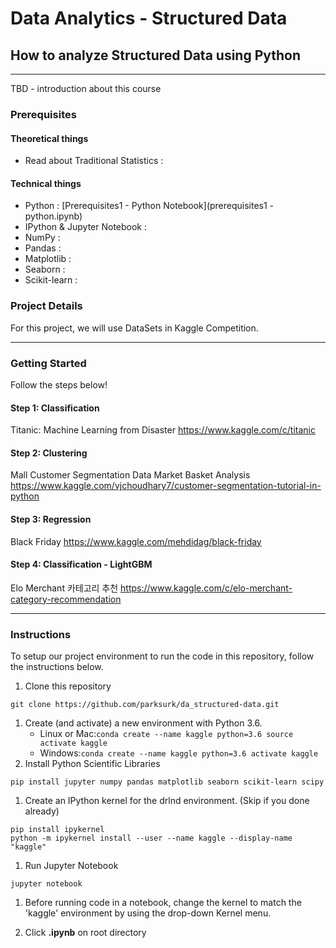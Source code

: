 Data Analytics - Structured Data
================================

How to analyze Structured Data using Python
-------------------------------------------

---

TBD - introduction about this course

### Prerequisites

#### Theoretical things

-	Read about Traditional Statistics :  

#### Technical things

-	Python : [Prerequisites1 - Python Notebook](prerequisites1 - python.ipynb)
-	IPython & Jupyter Notebook :
-	NumPy :
-	Pandas :
-	Matplotlib :
-	Seaborn :
-	Scikit-learn :

### Project Details

For this project, we will use DataSets in Kaggle Competition.

---

### Getting Started

Follow the steps below!

#### Step 1: Classification

Titanic: Machine Learning from Disaster https://www.kaggle.com/c/titanic

#### Step 2: Clustering

Mall Customer Segmentation Data Market Basket Analysis https://www.kaggle.com/vjchoudhary7/customer-segmentation-tutorial-in-python

#### Step 3: Regression

Black Friday https://www.kaggle.com/mehdidag/black-friday

#### Step 4: Classification - LightGBM

Elo Merchant 카테고리 추천 https://www.kaggle.com/c/elo-merchant-category-recommendation

---

### Instructions

To setup our project environment to run the code in this repository, follow the instructions below.

1.	Clone this repository

```
git clone https://github.com/parksurk/da_structured-data.git
```

1.	Create (and activate) a new environment with Python 3.6.
	-	Linux or Mac:`
		conda create --name kaggle python=3.6
		source activate kaggle
		`
	-	Windows:`
		conda create --name kaggle python=3.6
		activate kaggle
		`
2.	Install Python Scientific Libraries

```
pip install jupyter numpy pandas matplotlib seaborn scikit-learn scipy
```

1.	Create an IPython kernel for the drlnd environment. (Skip if you done already)

```
pip install ipykernel
python -m ipykernel install --user --name kaggle --display-name "kaggle"
```

1.	Run Jupyter Notebook

```
jupyter notebook
```

1.	Before running code in a notebook, change the kernel to match the 'kaggle' environment by using the drop-down Kernel menu.

2.	Click **.ipynb** on root directory
